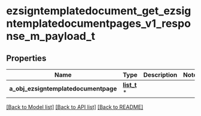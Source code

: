 # ezsigntemplatedocument_get_ezsigntemplatedocumentpages_v1_response_m_payload_t

## Properties
Name | Type | Description | Notes
------------ | ------------- | ------------- | -------------
**a_obj_ezsigntemplatedocumentpage** | [**list_t**](ezsigntemplatedocumentpage_response_compound.md) \* |  | 

[[Back to Model list]](../README.md#documentation-for-models) [[Back to API list]](../README.md#documentation-for-api-endpoints) [[Back to README]](../README.md)


